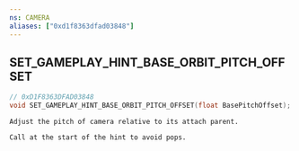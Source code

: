 ```yaml
---
ns: CAMERA
aliases: ["0xd1f8363dfad03848"]
---
```

## SET_GAMEPLAY_HINT_BASE_ORBIT_PITCH_OFFSET

```c
// 0xD1F8363DFAD03848
void SET_GAMEPLAY_HINT_BASE_ORBIT_PITCH_OFFSET(float BasePitchOffset);
```

```
Adjust the pitch of camera relative to its attach parent.

Call at the start of the hint to avoid pops.
```
